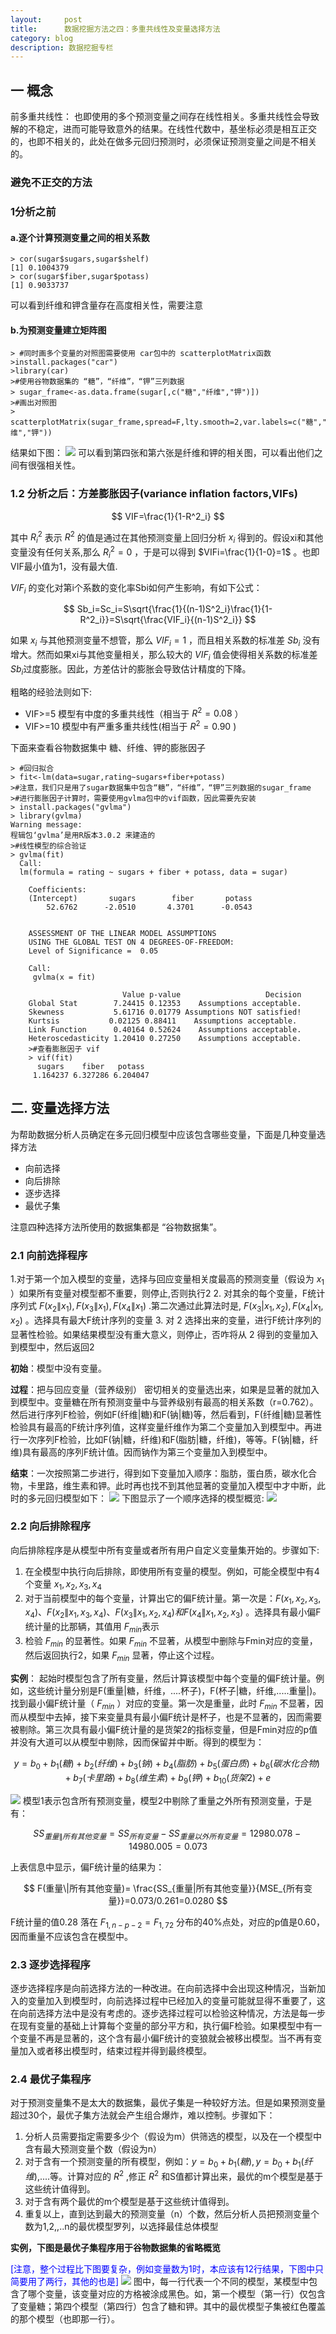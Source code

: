 ```yaml
---
layout:     post
title:      数据挖掘方法之四：多重共线性及变量选择方法
category: blog
description: 数据挖掘专栏
---
```


## 一 概念    

  前多重共线性： 也即使用的多个预测变量之间存在线性相关。多重共线性会导致解的不稳定，进而可能导致意外的结果。在线性代数中，基坐标必须是相互正交的，也即不相关的，此处在做多元回归预测时，必须保证预测变量之间是不相关的。

### 避免不正交的方法

### 1分析之前

#### a.逐个计算预测变量之间的相关系数


```
> cor(sugar$sugars,sugar$shelf)  
[1] 0.1004379  
> cor(sugar$fiber,sugar$potass)  
[1] 0.9033737  
```

可以看到纤维和钾含量存在高度相关性，需要注意

#### b.为预测变量建立矩阵图


```
> #同时画多个变量的对照图需要使用 car包中的 scatterplotMatrix函数  
>install.packages("car")  
>library(car)  
>#使用谷物数据集的 “糖”，“纤维”，“钾”三列数据  
> sugar_frame<-as.data.frame(sugar[,c("糖","纤维","钾")])  
>#画出对照图  
> scatterplotMatrix(sugar_frame,spread=F,lty.smooth=2,var.labels=c("糖","纤维","钾"))
```

结果如下图：
<img src="/images/blog/muitllinerandselect1.png">
可以看到第四张和第六张是纤维和钾的相关图，可以看出他们之间有很强相关性。

### 1.2 分析之后：方差膨胀因子(variance inflation factors,VIFs)

$$
  VIF=\frac{1}{1-R^2_i}
$$

其中 $R_i^2$ 表示 $R^2$ 的值是通过在其他预测变量上回归分析 $x_i$ 得到的。假设xi和其他变量没有任何关系,那么 $R_i^2=0$ ，于是可以得到 $VIFi=\frac{1}{1-0}=1$ 。也即VIF最小值为1，没有最大值.

 $VIF_i$ 的变化对第i个系数的变化率Sbi如何产生影响，有如下公式：

 $$
   Sb_i=Sc_i=S\sqrt{\frac{1}{(n-1)S^2_i}\frac{1}{1-R^2_i}}=S\sqrt{\frac{VIF_i}{(n-1)S^2_i}}
 $$

如果 $x_i$ 与其他预测变量不想管，那么 $VIF_i=1$ ，而且相关系数的标准差 $Sb_i$ 没有增大。然而如果xi与其他变量相关，那么较大的 $VIF_i$ 值会使得相关系数的标准差 $Sb_i$过度膨胀。因此，方差估计的膨胀会导致估计精度的下降。

粗略的经验法则如下:

+ VIF>=5  模型有中度的多重共线性（相当于 $R^2=0.08$ ）
+ VIF>=10  模型中有严重多重共线性(相当于 $R^2=0.90$ )

下面来查看谷物数据集中 糖、纤维、钾的膨胀因子

```
> #回归拟合  
> fit<-lm(data=sugar,rating~sugars+fiber+potass)  
>#注意，我们只是用了sugar数据集中包含“糖”，“纤维”，“钾”三列数据的sugar_frame  
>#进行膨胀因子计算时，需要使用gvlma包中的vif函数，因此需要先安装  
> install.packages("gvlma")  
> library(gvlma)  
Warning message:  
程辑包‘gvlma’是用R版本3.0.2 来建造的   
>#线性模型的综合验证  
> gvlma(fit)  
  Call:  
  lm(formula = rating ~ sugars + fiber + potass, data = sugar)  

    Coefficients:  
    (Intercept)       sugars        fiber       potass    
        52.6762      -2.0510       4.3701      -0.0543    


    ASSESSMENT OF THE LINEAR MODEL ASSUMPTIONS  
    USING THE GLOBAL TEST ON 4 DEGREES-OF-FREEDOM:  
    Level of Significance =  0.05   

    Call:  
     gvlma(x = fit)   

                         Value p-value                   Decision  
    Global Stat        7.24415 0.12353    Assumptions acceptable.  
    Skewness           5.61716 0.01779 Assumptions NOT satisfied!  
    Kurtsis           0.02125 0.88411    Assumptions acceptable.  
    Link Function      0.40164 0.52624    Assumptions acceptable.  
    Heteroscedasticity 1.20410 0.27250    Assumptions acceptable.  
    >#查看膨胀因子 vif  
    > vif(fit)  
      sugars    fiber   potass   
     1.164237 6.327286 6.204047  

```

## 二.  变量选择方法

为帮助数据分析人员确定在多元回归模型中应该包含哪些变量，下面是几种变量选择方法

+ 向前选择
+ 向后排除
+ 逐步选择
+ 最优子集

注意四种选择方法所使用的数据集都是 “谷物数据集”。

### 2.1   向前选择程序

1.对于第一个加入模型的变量，选择与回应变量相关度最高的预测变量（假设为 $x_1$ ）如果所有变量对模型都不重要，则停止,否则执行2
2. 对其余的每个变量，F统计序列式 $F(x_2\|x_1),F(x_3\|x_1),F(x_4\|x_1)$ .第二次通过此算法时是, $F(x_3|x_1,x_2),F(x_4|x_1,x_2)$ 。选择具有最大F统计序列的变量
3. 对 2 选择出来的变量，进行F统计序列的显著性检验。如果结果模型没有重大意义，则停止，否咋将从 2 得到的变量加入到模型中，然后返回2

**初始**：模型中没有变量。

**过程**：把与回应变量（营养级别） 密切相关的变量选出来，如果是显著的就加入到模型中。变量糖在所有预测变量中与营养级别有最高的相关系数（r=0.762）。然后进行序列F检验，例如F(纤维\|糖)和F(钠\|糖)等，然后看到，F(纤维\|糖)显著性检验具有最高的F统计序列值，这样变量纤维作为第二个变量加入到模型中。再进行一次序列F检验，比如F(钠\|糖，纤维)和F(脂肪\|糖，纤维)，等等。F(钠\|糖，纤维)具有最高的序列F统计值。因而钠作为第三个变量加入到模型中。

**结束**：一次按照第二步进行，得到如下变量加入顺序：脂肪，蛋白质，碳水化合物，卡里路，维生素和钾。此时再也找不到其他显著的变量加入模型中才中断，此时的多元回归模型如下：
<img src="/images/blog/muitllinerandselect4.png">
下图显示了一个顺序选择的模型概览:
<img src="/images/blog/muitllinerandselect5.png">

### 2.2 向后排除程序

向后排除程序是从模型中所有变量或者所有用户自定义变量集开始的。步骤如下:

1. 在全模型中执行向后排除，即使用所有变量的模型。例如，可能全模型中有4个变量 $x_1,x_2,x_3,x_4$
2. 对于当前模型中的每个变量，计算出它的偏F统计量。第一次是：$F(x_1,x_2,x_3,x_4)、F(x_2\|x_1,x_3,x_4)、F(x_3\|x_1,x_2,x_4)和F(x_4\|x_1,x_2,x_3)$ 。选择具有最小偏F统计量的比那辆，其值用 $F_{min}$表示
3. 检验 $F_{min}$ 的显著性。如果 $F_{min}$ 不显著，从模型中删除与Fmin对应的变量，然后返回执行2，如果 $F_{min}$ 显著，停止这个过程。

**实例**：
起始时模型包含了所有变量，然后计算该模型中每个变量的偏F统计量。例如，这些统计量分别是F(重量\|糖，纤维，....杯子)，F(杯子\|糖，纤维,.....重量\|)。找到最小偏F统计量（ $F_{min}$ ）对应的变量。第一次是重量，此时 $F_{min}$ 不显著，因而从模型中去掉，接下来变量具有最小偏F统计是杯子，也是不显著的，因而需要被剔除。第三次具有最小偏F统计量的是货架2的指标变量，但是Fmin对应的p值并没有大道可以从模型中剔除，因而保留并中断。得到的模型为：

$$
  y =b_0+b_1(糖)+b_2(纤维)+b_3(钠)+b_4(脂肪)+b_5(蛋白质)+b_6(碳水化合物)+b_7(卡里路)+b_8(维生素)+b_9(钾)+b_10(货架2)+e
$$

<img src="/images/blog/muitllinerandselect7.png">
模型1表示包含所有预测变量，模型2中剔除了重量之外所有预测变量，于是有：

$$
  SS_{重量\|所有其他变量}=SS_{所有变量}-SS_{重量以外所有变量}=12980.078-14980.005=0.073
$$

上表信息中显示，偏F统计量的结果为：

$$
  F(重量\|所有其他变量)= \frac{SS_{重量|所有其他变量}}{MSE_{所有变量}}=0.073/0.261=0.0280
$$

F统计量的值0.28 落在 $F_{1,n-p-2}=F_{1,72}$ 分布的40%点处，对应的p值是0.60，因而重量不应该包含在模型中。

### 2.3 逐步选择程序

 逐步选择程序是向前选择方法的一种改进。在向前选择中会出现这种情况，当新加入的变量加入到模型时，向前选择过程中已经加入的变量可能就显得不重要了，这在向前选择方法中是没有考虑的。逐步选择过程可以检验这种情况，方法是每一步在现有变量的基础上计算每个变量的部分平方和，执行偏F检验。如果模型中有一个变量不再是显著的，这个含有最小偏F统计的变狼就会被移出模型。当不再有变量加入或者移出模型时，结束过程并得到最终模型。

### 2.4  最优子集程序

对于预测变量集不是太大的数据集，最优子集是一种较好方法。但是如果预测变量超过30个，最优子集方法就会产生组合爆炸，难以控制。步骤如下：

1. 分析人员需要指定需要多少个（假设为m）供筛选的模型，以及在一个模型中含有最大预测变量个数（假设为n）
2. 对于含有一个预测变量的所有模型，例如：$y=b_0+b_1(糖),y=b_0+b_1(纤维)$,....等。计算对应的 $R^2$ ,修正 $R^2$ 和S值都计算出来，最优的m个模型是基于这些统计值得到。
3. 对于含有两个最优的m个模型是基于这些统计值得到。
4. 重复以上，直到达到最大的预测变量（n）个数，然后分析人员把预测变量个数为1,2,,..n的最优模型罗列，以选择最佳总体模型

**实例，下图是最优子集程序用于谷物数据集的省略概览**

<font color="blue">[注意，整个过程比下图要复杂，例如变量数为1时，本应该有12行结果，下图中只简要用了两行，其他的也是]</font>
<img src="/images/blog/muitllinerandselect10.png">
图中，每一行代表一个不同的模型，某模型中包含了哪个变量，该变量对应的方格被涂成黑色。如，第一个模型（第一行）仅包含了变量糖；第四个模型（第四行）包含了糖和钾。其中的最优模型子集被红色覆盖的那个模型（也即那一行）。
